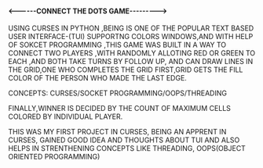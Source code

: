 <h4><------CONNECT THE DOTS GAME---------></h4>
<p>
    USING CURSES IN PYTHON ,BEING IS ONE OF THE POPULAR TEXT BASED USER INTERFACE-(TUI) SUPPORTNG COLORS 
    WINDOWS,AND WITH HELP OF SOKCET PROGRAMMING ,THIS GAME WAS BUILT IN A WAY TO CONNECT TWO PLAYERS ,WITH RANDOMLY
    ALLOTING RED OR GREEN TO EACH ,AND BOTH TAKE 
    TURNS BY FOLLOW UP, AND CAN DRAW LINES IN THE GRID,ONE WHO COMPLETES THE GRID FIRST,GRID GETS THE FILL COLOR
    OF THE PERSON WHO MADE THE LAST EDGE.
</p>
    <P>
        CONCEPTS: CURSES/SOCKET PROGRAMMING/OOPS/THREADING
    </P>
<P>
  FINALLY,WINNER IS DECIDED BY THE COUNT OF MAXIMUM CELLS COLORED BY INDIVIDUAL PLAYER.
</P>

<P>
  THIS WAS MY FIRST PROJECT IN CURSES, BEING AN APPRENT IN CURSES, GAINED GOOD IDEA AND THOUGHTS ABOUT TUI
  AND ALSO HELPS IN STRENTHENING CONCEPTS LIKE THREADING, OOPS(OBJECT ORIENTED PROGRAMMING)
</P>

